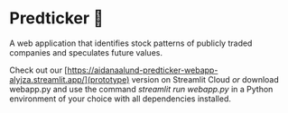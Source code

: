 # Predticker 🔮
A web application that identifies stock patterns of publicly traded companies and speculates future values.

Check out our [https://aidanaalund-predticker-webapp-alyjza.streamlit.app/](prototype) version on Streamlit Cloud 
_or_ download webapp.py and use the command _streamlit run webapp.py_ in a Python environment of your choice with all dependencies installed.
